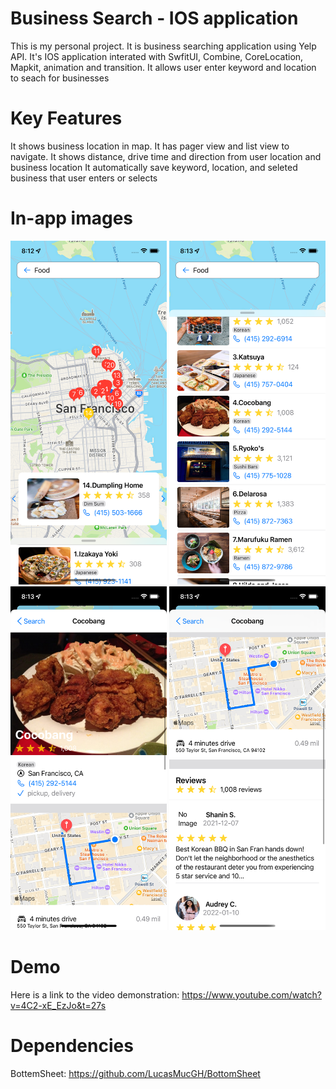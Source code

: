# Business Search - IOS application
This is my personal project. It is business searching application using Yelp API. It's IOS application interated with SwfitUI, Combine, CoreLocation, Mapkit, animation and transition. It allows user enter keyword and location to seach for businesses

# Key Features
It shows business location in map.
It has pager view and list view to navigate.
It shows distance, drive time and direction from user location and business location
It automatically save keyword, location, and seleted business that user enters or selects

# In-app images
<img src = "https://github.com/LongSen19/BusinessSearch/blob/main/InAppImages/SimulatorScreenShot1.png" width="250" height="550">

<img src = "https://github.com/LongSen19/BusinessSearch/blob/main/InAppImages/SimulatorScreenShot2.png" width="250" height="550">

<img src = "https://github.com/LongSen19/BusinessSearch/blob/main/InAppImages/SimulatorScreenShot3.png" width="250" height="550">

<img src = "https://github.com/LongSen19/BusinessSearch/blob/main/InAppImages/SimulatorScreenShot4.png" width="250" height="550">

# Demo
Here is a link to the video demonstration: https://www.youtube.com/watch?v=4C2-xE_EzJo&t=27s

# Dependencies
BottemSheet: https://github.com/LucasMucGH/BottomSheet
